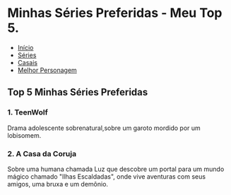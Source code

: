 <!DOCTYPE html>
<html lang="pt-BR">
<head>
  <meta charset="UTF-8">
  <meta name="viewport" content="width=device-width, inicial-scale=1.0>
  <title>Minhas Séries Preferidas</title>
</head>
<body>
    
<header>  
    <img src="https://github.com/user-attachments/assets/741b0414-d418-4ac8-91c1-d0b00f0eb220" alt="Banner das Minhas Séries Preferidas" style="width:100%; height:auto;">
    <h1>Minhas Séries Preferidas - Meu Top 5.</h1>
</header>

<nav>
  <ul>
    <li><a href="#">Início</a></li>
    <li><a href="#">Séries</a></li>
    <li><a href="#">Casais</a></li>
    <li><a href="#">Melhor Personagem</a></li>
  </ul>
</nav>

<main>
  <section>
    <h2> Top 5 Minhas Séries Preferidas</h2>
    <article><h3>1. TeenWolf</h3><p>Drama adolescente sobrenatural,sobre um garoto mordido por um lobisomem.</p></article>
    <article><h3>2. A Casa da Coruja</h3><p> Sobre uma humana chamada Luz que descobre um portal para um mundo mágico chamado "Ilhas Escaldadas", onde vive aventuras com seus amigos, uma bruxa e um demônio.</p></article>
    
    
    
  </section>
</main>


  
